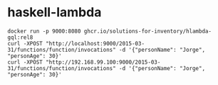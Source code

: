 # haskell-lambda

`docker run -p 9000:8080 ghcr.io/solutions-for-inventory/hlambda-gql:rel8`\
`curl -XPOST "http://localhost:9000/2015-03-31/functions/function/invocations" -d '{"personName": "Jorge", "personAge": 30}'`\
`curl -XPOST "http://192.168.99.100:9000/2015-03-31/functions/function/invocations" -d '{"personName": "Jorge", "personAge": 30}'`

